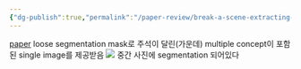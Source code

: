 ```yaml
---
{"dg-publish":true,"permalink":"/paper-review/break-a-scene-extracting-multiple-concepts-from-a-single-image/"}
---
```


[paper](https://arxiv.org/pdf/2305.16311)
loose segmentation mask로 주석이 달린(가운데) multiple concept이 포함된 single image를 제공받음
![](https://i.imgur.com/2cAlkVn.png)
중간 사진에 segmentation 되어있다
